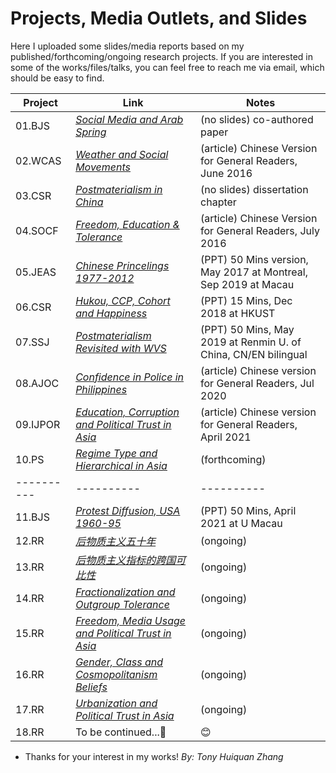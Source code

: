# Projects, Media Outlets, and Slides #

Here I uploaded some slides/media reports based on my published/forthcoming/ongoing research projects. If you are interested in some of the works/files/talks, you can feel free to reach me via email, which should be easy to find.


Project   | Link       | Notes
----------| ---------- | ----------
01.BJS    | *[Social Media and Arab Spring](https://github.com/huiquanR/)* |  (no slides) co-authored paper
02.WCAS   | *[Weather and Social Movements](PDF/01_2016_Weather_革命者也怕淋雨_政见文章.pdf)* | (article) Chinese Version for General Readers, June 2016
03.CSR    | *[Postmaterialism in China](https://github.com/huiquanR/)* |  (no slides) dissertation chapter
04.SOCF   | *[Freedom, Education & Tolerance](PDF/03_2016_同性戀包容度_缪斯夫人_微文库原文已删.pdf)* | (article) Chinese Version for General Readers, July 2016
05.JEAS   | *[Chinese Princelings 1977-2012](PDF/04_2019_JEAS_Princelings_50min.pdf)* | (PPT) 50 Mins version, May 2017 at Montreal, Sep 2019 at Macau
06.CSR    | *[Hukou, CCP, Cohort and Happiness](PDF/05_2020_CSR_15min幸福感.pdf)* | (PPT) 15 Mins, Dec 2018 at HKUST
07.SSJ    | *[Postmaterialism Revisited with WVS](PDF/02_2019_Postmaterialism_RUC_50mins.pdf)* | (PPT) 50 Mins, May 2019 at Renmin U. of China, CN/EN bilingual
08.AJOC   | *[Confidence in Police in Philippines](PDF/06_科研快訊_菲律賓社會對警務系統的態度.pdf)* | (article) Chinese version for General Readers, Jul 2020
09.IJPOR  | *[Education, Corruption and Political Trust in Asia](https://github.com/huiquanR/)* | (article) Chinese version for General Readers, April 2021
10.PS     | *[Regime Type and Hierarchical in Asia](https://github.com/huiquanR/)* | (forthcoming)
----------| ---------- | ----------
11.BJS    | *[Protest Diffusion, USA 1960-95](PDF/08_DOCA_UM_20210408_TALK_45min.pdf)* | (PPT) 50 Mins, April 2021 at U Macau
12.RR     | *[后物质主义五十年](https://github.com/huiquanR/)* | (ongoing)
13.RR     | *[后物质主义指标的跨国可比性](https://github.com/huiquanR/)* | (ongoing)
14.RR     | *[Fractionalization and Outgroup Tolerance](https://github.com/huiquanR/)* | (ongoing)
15.RR     | *[Freedom, Media Usage and Political Trust in Asia](https://github.com/huiquanR/)* |  (ongoing)
16.RR     | *[Gender, Class and Cosmopolitanism Beliefs](https://github.com/huiquanR/)* |  (ongoing)
17.RR     | *[Urbanization and Political Trust in Asia](https://github.com/huiquanR/)* |  (ongoing)
18.RR     | To be continued...:metal:                      |   :blush:


- Thanks for your interest in my works!
*By: Tony Huiquan Zhang*
